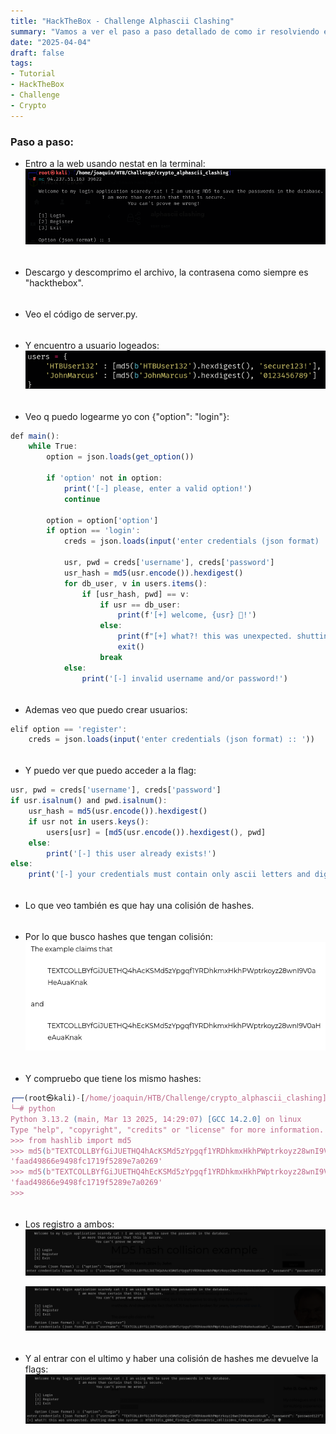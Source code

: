 ```yaml
---
title: "HackTheBox - Challenge Alphascii Clashing"
summary: "Vamos a ver el paso a paso detallado de como ir resolviendo el challenge:"
date: "2025-04-04"
draft: false
tags:
- Tutorial
- HackTheBox
- Challenge
- Crypto
---
```


### Paso a paso:


- Entro a la web usando nestat en la terminal:
    ![Test Relative Image](./imagen.png)

<div style="height: 5px;"></div>

- Descargo y descomprimo el archivo, la contrasena como siempre es "hackthebox".

<div style="height: 5px;"></div>

- Veo el código de server.py.

<div style="height: 5px;"></div>

- Y encuentro a usuario logeados:
    ![Test Relative Image](./imagen2.png)
    
<div style="height: 5px;"></div>

- Veo q puedo logearme yo con {"option": "login"}:
```js
def main():
    while True:
        option = json.loads(get_option())

        if 'option' not in option:
            print('[-] please, enter a valid option!')
            continue

        option = option['option']
        if option == 'login':
            creds = json.loads(input('enter credentials (json format) :: '))

            usr, pwd = creds['username'], creds['password']
            usr_hash = md5(usr.encode()).hexdigest()
            for db_user, v in users.items():
                if [usr_hash, pwd] == v:
                    if usr == db_user:
                        print(f'[+] welcome, {usr} 🤖!')
                    else:
                        print(f"[+] what?! this was unexpected. shutting down the system :: {open('flag.txt').read()} 👽")
                        exit()
                    break
            else:
                print('[-] invalid username and/or password!')
```

<div style="height: 5px;"></div>

- Ademas veo que puedo crear usuarios:
```js
elif option == 'register':
    creds = json.loads(input('enter credentials (json format) :: '))
```

<div style="height: 5px;"></div>

- Y puedo ver que puedo acceder a la flag:
```js
usr, pwd = creds['username'], creds['password']
if usr.isalnum() and pwd.isalnum():
    usr_hash = md5(usr.encode()).hexdigest()
    if usr not in users.keys():
        users[usr] = [md5(usr.encode()).hexdigest(), pwd]
    else:
        print('[-] this user already exists!')
else:
    print('[-] your credentials must contain only ascii letters and digits.')
```

<div style="height: 5px;"></div>

- Lo que veo también es que hay una colisión de hashes.

<div style="height: 5px;"></div>

- Por lo que busco hashes que tengan colisión:
    ![Test Relative Image](./imagen6.png)

<div style="height: 5px;"></div>

- Y compruebo que tiene los mismo hashes:
```js
┌──(root㉿kali)-[/home/joaquin/HTB/Challenge/crypto_alphascii_clashing]
└─# python
Python 3.13.2 (main, Mar 13 2025, 14:29:07) [GCC 14.2.0] on linux
Type "help", "copyright", "credits" or "license" for more information.
>>> from hashlib import md5
>>> md5(b"TEXTCOLLBYfGiJUETHQ4hAcKSMd5zYpgqf1YRDhkmxHkhPWptrkoyz28wnI9V0aHeAuaKnak") . hexdigest()
'faad49866e9498fc1719f5289e7a0269'
>>> md5(b"TEXTCOLLBYfGiJUETHQ4hEcKSMd5zYpgqf1YRDhkmxHkhPWptrkoyz28wnI9V0aHeAuaKnak") . hexdigest()
'faad49866e9498fc1719f5289e7a0269'
>>> 
```


<div style="height: 5px;"></div>

- Los registro a ambos:
    ![Test Relative Image](./imagen8.png)

    ![Test Relative Image](./imagen9.png)

<div style="height: 5px;"></div>

- Y al entrar con el ultimo y haber una colisión de hashes me devuelve la flags:
    ![Test Relative Image](./imagen10.png)